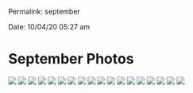 
Permalink: september

Date: 10/04/20 05:27 am

# September Photos

![](https://i.imgur.com/zsz4uTB.jpg)
![](https://i.imgur.com/hxlWvoO.jpg)
![](https://i.imgur.com/OLLnfYe.jpg)
![](https://i.imgur.com/zx4yEMq.jpg)
![](https://i.imgur.com/1f8jzJA.jpg)
![](https://i.imgur.com/vgDhfId.jpg)
![](https://i.imgur.com/gYTHMVk.jpg)
![](https://i.imgur.com/xAQlxOm.jpg)
![](https://i.imgur.com/b6FWkVB.jpg)
![](https://i.imgur.com/PSFTcb2.jpg)
![](https://i.imgur.com/VqnX8Jl.jpg)
![](https://i.imgur.com/dQgRJ7B.jpg)
![](https://i.imgur.com/ijwtCZO.jpg)
![](https://i.imgur.com/a6FQJZe.jpg)
![](https://i.imgur.com/SSJUiO7.jpg)
![](https://i.imgur.com/F7tHryA.jpg)
![](https://i.imgur.com/cR9MpY1.jpg)
![](https://i.imgur.com/vAEjWpz.jpg)


